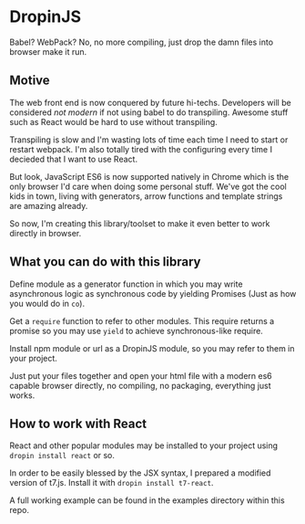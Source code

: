 DropinJS
========

Babel? WebPack? No, no more compiling, just drop the damn files into browser make it run.

Motive
------

The web front end is now conquered by future hi-techs. Developers will be considered *not modern* if not
using babel to do transpiling. Awesome stuff such as React would be hard to use without transpiling.

Transpiling is slow and I'm wasting lots of time each time I need to start or restart webpack. I'm also
totally tired with the configuring every time I decieded that I want to use React.

But look, JavaScript ES6 is now supported natively in Chrome which is the only browser I'd care when doing
some personal stuff. We've got the cool kids in town, living with generators, arrow functions and template
strings are amazing already.

So now, I'm creating this library/toolset to make it even better to work directly in browser.

What you can do with this library
---------------------------------

Define module as a generator function in which you may write asynchronous logic as synchronous code by
yielding Promises (Just as how you would do in `co`).

Get a `require` function to refer to other modules. This require returns a promise so you may use `yield`
to achieve synchronous-like require.

Install npm module or url as a DropinJS module, so you may refer to them in your project.

Just put your files together and open your html file with a modern es6 capable browser directly, no compiling,
no packaging, everything just works.

How to work with React
----------------------

React and other popular modules may be installed to your project using `dropin install react` or so.

In order to be easily blessed by the JSX syntax, I prepared a modified version of t7.js. Install it with
`dropin install t7-react`.

A full working example can be found in the examples directory within this repo.

